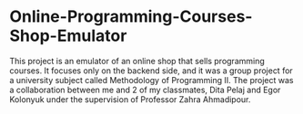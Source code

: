 # Online-Programming-Courses-Shop-Emulator

This project is an emulator of an online shop that sells programming courses. It focuses only on the backend side, and it was a group project for a university subject called Methodology of  Programming II. The project was a collaboration between me and 2 of my classmates, Dita Pelaj and Egor Kolonyuk under the supervision of Professor Zahra Ahmadipour.
